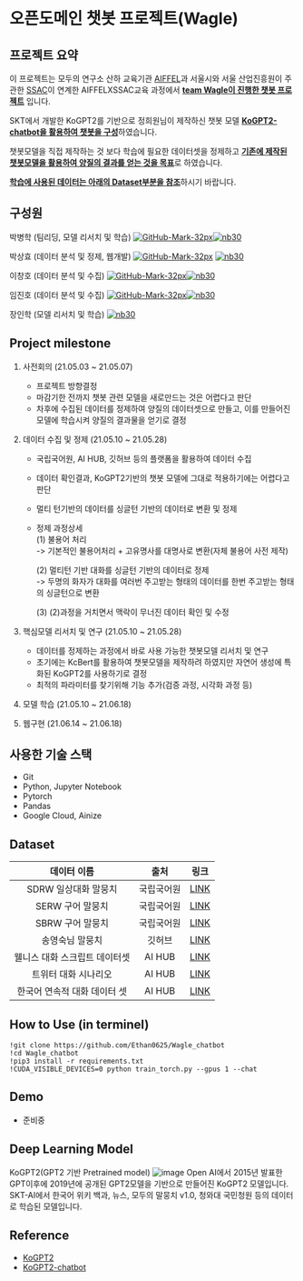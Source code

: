 # 오픈도메인 챗봇 프로젝트(Wagle)

## 프로젝트 요약

이 프로젝트는 모두의 연구소 산하 교육기관 [AIFFEL](https://aiffel.io/)과 서울시와 서울 산업진흥원이 주관한 [SSAC](https://ssac.seoul.kr/main/index.jsp)이 연계한 AIFFELXSSAC교육 과정에서 <U>**team Wagle이 진행한 챗봇 프로젝트**</U> 입니다.  
  
SKT에서 개발한 KoGPT2를 기반으로 정희원님이 제작하신 챗봇 모델 <U>**KoGPT2-chatbot을 활용하여 챗봇을 구성**</U>하였습니다.  
  
챗봇모델을 직접 제작하는 것 보다 학습에 필요한 데이터셋을 정제하고 <U>**기존에 제작된 챗봇모델을 활용하여 양질의 결과를 얻는 것을 목표**</U>로 하였습니다.  
  
<U>**학습에 사용된 데이터는 아래의 Dataset부분을 참조**</U>하시기 바랍니다.


## 구성원  
  
박병학 (팀리딩, 모델 리서치 및 학습) [![GitHub-Mark-32px](https://user-images.githubusercontent.com/48716219/102974622-31c3b680-4542-11eb-815d-70efcdeb2e75.png)](https://github.com/Ethan0625)[![nb30](https://user-images.githubusercontent.com/48716219/102975150-f37ac700-4542-11eb-9606-9414ed89f0de.png)](https://ethan-library.tistory.com/)

박상효 (데이터 분석 및 정제, 웹개발) [![GitHub-Mark-32px](https://user-images.githubusercontent.com/48716219/102974622-31c3b680-4542-11eb-815d-70efcdeb2e75.png)](https://github.com/ixxxxu/) [![nb30](https://user-images.githubusercontent.com/48716219/102975150-f37ac700-4542-11eb-9606-9414ed89f0de.png)](https://velog.io/@ixxxxuxo)

이창호 (데이터 분석 및 수집) [![GitHub-Mark-32px](https://user-images.githubusercontent.com/48716219/102974622-31c3b680-4542-11eb-815d-70efcdeb2e75.png)](https://github.com/philosucker)[![nb30](https://user-images.githubusercontent.com/48716219/102975150-f37ac700-4542-11eb-9606-9414ed89f0de.png)](https://questionet.tistory.com/)

임진호 (데이터 분석 및 수집) [![GitHub-Mark-32px](https://user-images.githubusercontent.com/48716219/102974622-31c3b680-4542-11eb-815d-70efcdeb2e75.png)](https://github.com/Jake1152)[![nb30](https://user-images.githubusercontent.com/48716219/102975150-f37ac700-4542-11eb-9606-9414ed89f0de.png)](https://jake1152.tistory.com/)

장인학 (모델 리서치 및 학습) [![nb30](https://user-images.githubusercontent.com/48716219/102975150-f37ac700-4542-11eb-9606-9414ed89f0de.png)](https://jjanhan.tistory.com/)


## Project milestone  
  
1) 사전회의 (21.05.03 ~ 21.05.07)
    - 프로젝트 방향결정
    - 마감기한 전까지 챗봇 관련 모델을 새로만드는 것은 어렵다고 판단
    - 차후에 수집된 데이터를 정제하여 양질의 데이터셋으로 만들고, 이를 만들어진 모델에 학습시켜 양질의 결과물을 얻기로 결정

2) 데이터 수집 및 정제 (21.05.10 ~ 21.05.28)
    - 국립국어원, AI HUB, 깃허브 등의 플랫폼을 활용하여 데이터 수집
    - 데이터 확인결과, KoGPT2기반의 챗봇 모델에 그대로 적용하기에는 어렵다고 판단
    - 멀티 턴기반의 데이터를 싱글턴 기반의 데이터로 변환 및 정제
    - 정제 과정상세  
        (1) 불용어 처리  
            -> 기본적인 불용어처리 + 고유명사를 대명사로 변환(자체 불용어 사전 제작)
            
        (2) 멀티턴 기반 대화를 싱글턴 기반의 데이터로 정제  
            -> 두명의 화자가 대화를 여러번 주고받는 형태의 데이터를 한번 주고받는 형태의 싱글턴으로 변환
        
        (3) (2)과정을 거치면서 맥락이 무너진 데이터 확인 및 수정
        
3) 핵심모델 리서치 및 연구 (21.05.10 ~ 21.05.28)
    - 데이터를 정제하는 과정에서 바로 사용 가능한 챗봇모델 리서치 및 연구
    - 초기에는 KcBert를 활용하여 챗봇모델을 제작하려 하였지만 자연어 생성에 특화된 KoGPT2를 사용하기로 결정
    - 최적의 파라미터를 찾기위해 기능 추가(검증 과정, 시각화 과정 등)
    
4) 모델 학습 (21.05.10 ~ 21.06.18)

5) 웹구현 (21.06.14 ~ 21.06.18)


## 사용한 기술 스택  
- Git
- Python, Jupyter Notebook
- Pytorch
- Pandas
- Google Cloud, Ainize


## Dataset

|데이터 이름|출처|링크|
|:---:|:---:|:---:|
|SDRW 일상대화 말뭉치|국립국어원|[LINK](https://corpus.korean.go.kr/)|
|SERW 구어 말뭉치|국립국어원|[LINK](https://corpus.korean.go.kr/)|
|SBRW 구어 말뭉치|국립국어원|[LINK](https://corpus.korean.go.kr/)|
|송영숙님 말뭉치|깃허브|[LINK](https://github.com/songys/Chatbot_data)|
|웰니스 대화 스크립트 데이터셋|AI HUB|[LINK](https://aihub.or.kr/keti_data_board/language_intelligence)|
|트위터 대화 시나리오|AI HUB|[LINK](https://aihub.or.kr/keti_data_board/language_intelligence)|
|한국어 연속적 대화 데이터 셋|AI HUB|[LINK](https://aihub.or.kr/keti_data_board/language_intelligence)|

## How to Use (in terminel)
```
!git clone https://github.com/Ethan0625/Wagle_chatbot
!cd Wagle_chatbot
!pip3 install -r requirements.txt
!CUDA_VISIBLE_DEVICES=0 python train_torch.py --gpus 1 --chat
```


## Demo
- 준비중


## Deep Learning Model

KoGPT2(GPT2 기반 Pretrained model)
![image](https://user-images.githubusercontent.com/70437384/120886945-5d87b400-c62b-11eb-94ac-ce987ed12a0b.png)
Open AI에서 2015년 발표한 GPT이후에 2019년에 공개된 GPT2모델을 기반으로 만들어진 KoGPT2 모델입니다.
SKT-AI에서 한국어 위키 백과, 뉴스, 모두의 말뭉치 v1.0, 청와대 국민청원 등의 데이터로 학습된 모델입니다.

## Reference
- [KoGPT2](https://github.com/SKT-AI/KoGPT2#demo)
- [KoGPT2-chatbot](https://github.com/haven-jeon/KoGPT2-chatbot)